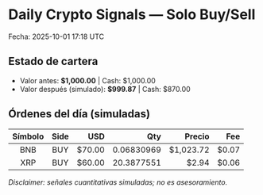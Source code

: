 # Daily Crypto Signals — Solo Buy/Sell
Fecha: 2025-10-01 17:18 UTC

## Estado de cartera
- Valor antes: **$1,000.00**  |  Cash: $1,000.00
- Valor después (simulado): **$999.87**  |  Cash: $870.00

## Órdenes del día (simuladas)
| Símbolo | Side | USD | Qty | Precio | Fee |
|:------:|:----:|----:|----:|------:|----:|
| BNB | BUY | $70.00 | 0.06830969 | $1,023.72 | $0.07 |
| XRP | BUY | $60.00 | 20.3877551 | $2.94 | $0.06 |


_Disclaimer: señales cuantitativas simuladas; no es asesoramiento._